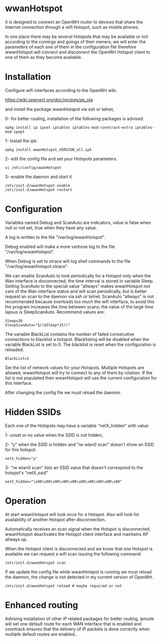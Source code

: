 # wwanHotspot

It is designed to connect an OpenWrt router to devices that share the Internet connection through a wifi Hotspot, such as mobile phones.

In one place there may be several Hotspots that may be available or not according to the comings and goings of their owners; we will enter the parameters of each one of them in the configuration file therefore wwanHotspot will connect and disconnect the OpenWrt Hotspot client to one of them as they become available.

# Installation
Configure wifi interfaces according to the OpenWrt wiki.

https://wiki.openwrt.org/doc/recipes/ap_sta

and install the package wwanHotspot via ssh or telnet,

0- for better routing, installation of the following packages is advised:
   ```
   opkg install ip ipset iptables iptables-mod-conntrack-extra iptables-mod-ipopt
   ```
1- Install the ipk:
   ```
   opkg install wwanHotspot_VERSION_all.ipk
   ```
2- edit the config file and set your Hotspots parameters.
   ```
   vi /etc/config/wwanHotspot
   ```

3- enable the daemon and start it
   ```
   /etc/init.d/wwanHotspot enable
   /etc/init.d/wwanHotspot restart
   ```
# Configuration

Variables named Debug and ScanAuto are indicators, value is false when null or not set, true when they have any value.

A log is written to the file "/var/log/wwanHotspot".

Debug enabled will make a more verbose log to the file "/var/log/wwanHotspot".

When Debug is set to xtrace will log shell commands to the file "/var/log/wwanHotspot.xtrace".

We can enable ScanAuto to look periodically for a Hotspot only when the Wan interface is disconnected, the time interval is stored in variable Sleep. Setting ScanAuto to the special value "allways" makes wwanHotspot not care of the Wan interface status and will scan periodically, but is better request an scan to the daemon via ssh or telnet. ScanAuto "allways" is not recommended because overloads too much the wifi interface, to avoid this the program increases the time between scans; the value of the large time lapsus is SleepScanAuto. Recommend values are:
   ```
   Sleep=20
   SleepScanAuto="$(($Sleep*15))"
   ```
The variable BlackList contains the number of failed consecutive connections to blacklist a hotspot. Blacklisting will be disabled when the variable BlackList is set to 0. The blacklist is reset when the configuration is reloaded.
   ```
   BlackList=3
   ```
Set the list of network values for your Hotspots. Multiple Hotspots are allowed, wwanHotspot will try to connect to any of them by rotation. If the list is not populated then wwanHotspot will use the current configuration for this interface.

After changing the config file we must reload the daemon.

# Hidden SSIDs

Each one of the Hotspots may have a variable "netX_hidden" with value:

1- unset or no value when the SSID is not hidden, 

2- "y" when the SSID is hidden and "iw wlan0 scan" doesn't show an SSID for this hotspot.
   ```
   netX_hidden="y"
   ```

3- "iw wlan0 scan" lists an SSID value that doesn't correspond to the hotspot's "netX_ssid"
   ```
   netX_hidden="\x00\x00\x00\x00\x00\x00\x00\x00\x00\x00"
   ```

# Operation

At start wwanHotspot will look once for a Hotspot.
Also will look for availability of another Hotspot after disconnection.

Automatically receives an scan signal when the Hotspot is disconnected, wwanHotspot deactivates the Hotspot client interface and maintains AP allways up.

When the Hotspot client is disconnected and we know that one Hotspot is available we can request a wifi scan issuing the following command:
   ```
   /etc/init.d/wwanHotspot scan
   ```
If we update the config file while wwanHotspot is running we must reload the daemon,
the change is not detected in my current version of OpenWrt.
   ```
   /etc/init.d/wwanHotspot reload # maybe required or not
   ```
# Enhanced routing

Advising installation of other IP related packages for better routing,
iproute will set one default route for each WAN interface that is enabled
and conntrack ensures that the delivery of IP packets is done correctly
when multiple default routes are enabled..

